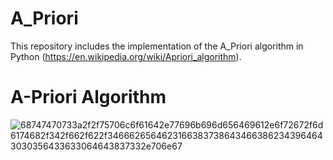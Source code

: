 # A_Priori

This repository includes the implementation of the A_Priori algorithm in Python (https://en.wikipedia.org/wiki/Apriori_algorithm).


# A-Priori Algorithm

![68747470733a2f2f75706c6f61642e77696b696d656469612e6f72672f6d6174682f342f662f622f34666265646231663837386434663862343964643030356433633064643837332e706e67](https://cloud.githubusercontent.com/assets/9116253/17077517/8d6f0f08-50db-11e6-807b-429a24b65dd8.png)
